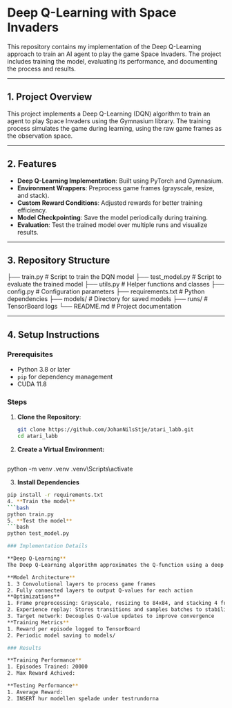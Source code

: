 # Deep Q-Learning with Space Invaders

This repository contains my implementation of the Deep Q-Learning approach to train an AI agent to play the game Space Invaders. The project includes training the model, evaluating its performance, and documenting the process and results.

---

## 1. **Project Overview**

This project implements a Deep Q-Learning (DQN) algorithm to train an agent to play Space Invaders using the Gymnasium library. The training process simulates the game during learning, using the raw game frames as the observation space.

---

## 2. **Features**

- **Deep Q-Learning Implementation**: Built using PyTorch and Gymnasium.
- **Environment Wrappers**: Preprocess game frames (grayscale, resize, and stack).
- **Custom Reward Conditions**: Adjusted rewards for better training efficiency.
- **Model Checkpointing**: Save the model periodically during training.
- **Evaluation**: Test the trained model over multiple runs and visualize results.

---

## 3. **Repository Structure**

├── train.py # Script to train the DQN model 
├── test_model.py # Script to evaluate the trained model 
├── utils.py # Helper functions and classes 
├── config.py # Configuration parameters 
├── requirements.txt # Python dependencies 
├── models/ # Directory for saved models 
├── runs/ # TensorBoard logs 
└── README.md # Project documentation


---

## 4. **Setup Instructions**

### Prerequisites
- Python 3.8 or later
- `pip` for dependency management
- CUDA 11.8

### Steps
1. **Clone the Repository**:
   ```bash
   git clone https://github.com/JohanNilsStje/atari_labb.git
   cd atari_labb

2. **Create a Virtual Environment:**
   ```bash
  python -m venv .venv
  .venv\Scripts\activate

3. **Install Dependencies**
  ```bash
  pip install -r requirements.txt
4. **Train the model**
  ```bash
  python train.py 
5. **Test the model**
  ```bash
  python test_model.py 

### Implementation Details

**Deep Q-Learning**
The Deep Q-Learning algorithm approximates the Q-function using a deep neural network. The model learns to predict the optimal action-value for each state-action pair.

**Model Architecture**
1. 3 Convolutional layers to process game frames
2. Fully connected layers to output Q-values for each action
**Optimizations**
1. Frame preprocessing: Grayscale, resizing to 84x84, and stacking 4 frames
2. Experience replay: Stores transitions and samples batches to stabilize training
3. Target network: Decouples Q-value updates to improve convergence
**Training Metrics**
1. Reward per episode logged to TensorBoard
2. Periodic model saving to models/

### Results

**Training Performance**
1. Episodes Trained: 20000
2. Max Reward Achived:

**Testing Performance**
1. Average Reward:
2. INSERT hur modellen spelade under testrundorna

